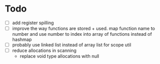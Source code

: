 # Todo

- [ ] add register spilling
- [ ] improve the way functions are stored + used. map function name to number
      and use number to index into array of functions instead of hashmap
- [ ] probably use linked list instead of array list for scope util
- [ ] reduce allocations in scanning
  - replace void type allocations with null
